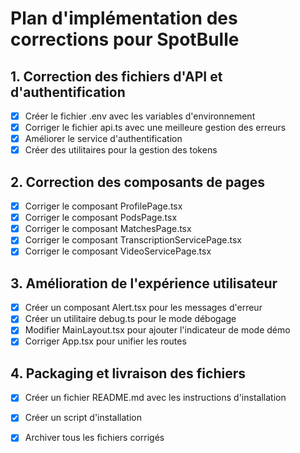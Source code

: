 # Plan d'implémentation des corrections pour SpotBulle

## 1. Correction des fichiers d'API et d'authentification
- [x] Créer le fichier .env avec les variables d'environnement
- [x] Corriger le fichier api.ts avec une meilleure gestion des erreurs
- [x] Améliorer le service d'authentification
- [x] Créer des utilitaires pour la gestion des tokens

## 2. Correction des composants de pages
- [x] Corriger le composant ProfilePage.tsx
- [x] Corriger le composant PodsPage.tsx
- [x] Corriger le composant MatchesPage.tsx
- [x] Corriger le composant TranscriptionServicePage.tsx
- [x] Corriger le composant VideoServicePage.tsx

## 3. Amélioration de l'expérience utilisateur
- [x] Créer un composant Alert.tsx pour les messages d'erreur
- [x] Créer un utilitaire debug.ts pour le mode débogage
- [x] Modifier MainLayout.tsx pour ajouter l'indicateur de mode démo
- [x] Corriger App.tsx pour unifier les routes

## 4. Packaging et livraison des fichiers
- [x] Créer un fichier README.md avec les instructions d'installation
- [x] Créer un script d'installation
- [x] Archiver tous les fichiers corrigés


